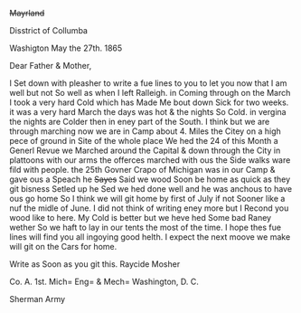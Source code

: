 ~~Mayrland~~

Disstrict of Collumba

Washigton May the 27th. 1865

Dear Father & Mother,

I Set down with pleasher to write a fue lines to you to let you now that I am well but not So well as when I left Ralleigh. in Coming through on the March I took a very hard Cold which has Made Me bout down Sick for two weeks. it was a very hard March the days was hot & the nights So Cold. in vergina the nights are Colder then in eney part of the South. I think but we are through marching now  we are in Camp about 4. Miles the Citey on a high pece of ground in Site of the whole place We hed the 24 of this Month a Generl Revue we Marched around the Capital & down through the City in plattoons with our arms the offerces marched with ous the Side walks ware fild with people. the 25th Govner Crapo of Michigan was in our Camp & gave ous a Speach he ~~Sayes~~ Said we wood Soon be home as quick as they git bisness Setled up he Sed we hed done well and he was anchous to have ous go home  So I think we will git home by first of July if not Sooner like a nuf the midle of June. I did not think of writing eney more but I Recond you wood like to here. My Cold is better but we heve hed Some bad Raney wether So we haft to lay in our tents the most of the time. I hope thes fue lines will find you all ingoying good helth. I expect the next moove we make will git on the Cars for home. 

Write as Soon as you git this. Raycide Mosher 

Co. A. 1st. Mich= Eng= & Mech= Washington, D. C. 

Sherman Army
